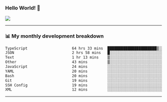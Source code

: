 ### Hello World! 👋

<a>
  <img align="center" src="https://github-readme-stats.vercel.app/api?username=megatunger&count_private=true&include_all_commits=true&bg_color=30,56CCF2,2F80ED&title_color=fff&text_color=fff" />
</a>

------
### 📊 My monthly development breakdown

<!--START_SECTION:waka-->

```txt
TypeScript                    64 hrs 33 mins  ██████████████████████▒░░   89.28 %
JSON                          2 hrs 58 mins   █░░░░░░░░░░░░░░░░░░░░░░░░   04.13 %
Text                          1 hr 13 mins    ▒░░░░░░░░░░░░░░░░░░░░░░░░   01.69 %
Other                         43 mins         ▒░░░░░░░░░░░░░░░░░░░░░░░░   01.01 %
JavaScript                    24 mins         ░░░░░░░░░░░░░░░░░░░░░░░░░   00.56 %
YAML                          20 mins         ░░░░░░░░░░░░░░░░░░░░░░░░░   00.48 %
Bash                          20 mins         ░░░░░░░░░░░░░░░░░░░░░░░░░   00.48 %
Git                           19 mins         ░░░░░░░░░░░░░░░░░░░░░░░░░   00.46 %
SSH Config                    19 mins         ░░░░░░░░░░░░░░░░░░░░░░░░░   00.45 %
XML                           12 mins         ░░░░░░░░░░░░░░░░░░░░░░░░░   00.28 %
```

<!--END_SECTION:waka-->

------
